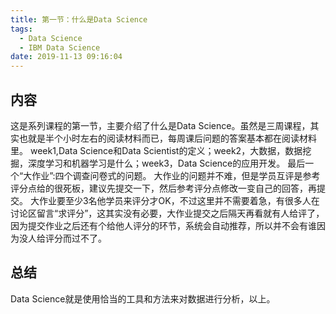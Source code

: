 ```yaml
---
title: 第一节：什么是Data Science
tags:
  - Data Science
  - IBM Data Science
date: 2019-11-13 09:16:04
---
```

 
## 内容
这是系列课程的第一节，主要介绍了什么是Data Science。虽然是三周课程，其实也就是半个小时左右的阅读材料而已，每周课后问题的答案基本都在阅读材料里。
week1,Data Science和Data Scientist的定义；week2，大数据，数据挖掘，深度学习和机器学习是什么；week3，Data Science的应用开发。
最后一个“大作业”:四个调查问卷式的问题。
大作业的问题并不难，但是学员互评是参考评分点给的很死板，建议先提交一下，然后参考评分点修改一变自己的回答，再提交。
大作业要至少3名他学员来评分才OK，不过这里并不需要着急，有很多人在讨论区留言“求评分”，这其实没有必要，大作业提交之后隔天再看就有人给评了，因为提交作业之后还有个给他人评分的环节，系统会自动推荐，所以并不会有谁因为没人给评分而过不了。

## 总结
Data Science就是使用恰当的工具和方法来对数据进行分析，以上。